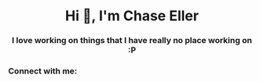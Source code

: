<h1 align="center">Hi 👋, I'm Chase Eller</h1>
<h3 align="center">I love working on things that I have really no place working on :P</h3>

<h3 align="left">Connect with me:</h3>
<p align="left">
</p>
